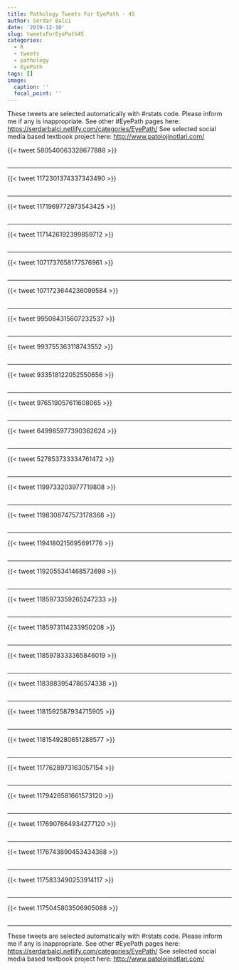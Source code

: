 ```yaml
---
title: Pathology Tweets For EyePath - 45
author: Serdar Balci
date: '2019-12-10'
slug: tweetsForEyePath45
categories:
  - R
  - tweets
  - pathology
  - EyePath
tags: []
image:
  caption: ''
  focal_point: ''
---
```



These tweets are selected automatically with #rstats code. Please inform me if any is inappropriate.
See other #EyePath pages here: https://serdarbalci.netlify.com/categories/EyePath/ 
See selected social media based textbook project here: http://www.patolojinotlari.com/

{{< tweet 580540063328677888 >}}
<br>
<br>
<hr>
{{< tweet 1172301374337343490 >}}
<br>
<br>
<hr>
{{< tweet 1171969772973543425 >}}
<br>
<br>
<hr>
{{< tweet 1171426192399859712 >}}
<br>
<br>
<hr>
{{< tweet 1071737658177576961 >}}
<br>
<br>
<hr>
{{< tweet 1071723644236099584 >}}
<br>
<br>
<hr>
{{< tweet 995084315607232537 >}}
<br>
<br>
<hr>
{{< tweet 993755363118743552 >}}
<br>
<br>
<hr>
{{< tweet 933518122052550656 >}}
<br>
<br>
<hr>
{{< tweet 976519057611608065 >}}
<br>
<br>
<hr>
{{< tweet 649985977390362624 >}}
<br>
<br>
<hr>
{{< tweet 527853733334761472 >}}
<br>
<br>
<hr>
{{< tweet 1199733203977719808 >}}
<br>
<br>
<hr>
{{< tweet 1198308747573178368 >}}
<br>
<br>
<hr>
{{< tweet 1194180215695691776 >}}
<br>
<br>
<hr>
{{< tweet 1192055341468573698 >}}
<br>
<br>
<hr>
{{< tweet 1185973359265247233 >}}
<br>
<br>
<hr>
{{< tweet 1185973114233950208 >}}
<br>
<br>
<hr>
{{< tweet 1185978333365846019 >}}
<br>
<br>
<hr>
{{< tweet 1183883954786574338 >}}
<br>
<br>
<hr>
{{< tweet 1181592587934715905 >}}
<br>
<br>
<hr>
{{< tweet 1181549280651288577 >}}
<br>
<br>
<hr>
{{< tweet 1177628973163057154 >}}
<br>
<br>
<hr>
{{< tweet 1179426581661573120 >}}
<br>
<br>
<hr>
{{< tweet 1176907664934277120 >}}
<br>
<br>
<hr>
{{< tweet 1176743890453434368 >}}
<br>
<br>
<hr>
{{< tweet 1175833490253914117 >}}
<br>
<br>
<hr>
{{< tweet 1175045803506905088 >}}
<br>
<br>
<hr>


These tweets are selected automatically with #rstats code. Please inform me if any is inappropriate.
See other #EyePath pages here: https://serdarbalci.netlify.com/categories/EyePath/ 
See selected social media based textbook project here: http://www.patolojinotlari.com/
